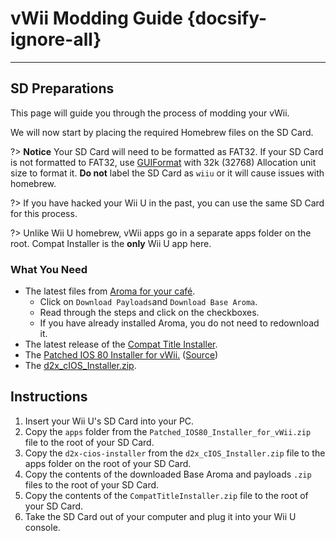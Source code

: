 # vWii Modding Guide {docsify-ignore-all}
--- 
## SD Preparations

This page will guide you through the process of modding your vWii.

We will now start by placing the required Homebrew files on the SD Card.

?> **Notice**
    Your SD Card will need to be formatted as FAT32. If your SD Card is not formatted to FAT32, use [GUIFormat](http://ridgecrop.co.uk/index.htm?guiformat.htm) with 32k (32768) Allocation unit size to format it. **Do not** label the SD Card as `wiiu` or it will cause issues with homebrew.
    
?> If you have hacked your Wii U in the past, you can use the same SD Card for this process.

?> Unlike Wii U homebrew, vWii apps go in a separate apps folder on the root. Compat Installer is the **only** Wii U app here. 

### What You Need

- The latest files from [Aroma for your café](https://aroma.foryour.cafe).
    - Click on `Download Payloads`and `Download Base Aroma`.
    - Read through the steps and click on the checkboxes.
    - If you have already installed Aroma, you do not need to redownload it.
- The latest release of the [Compat Title Installer](https://hb-app.store/wiiu/CompatTitleInstaller).
- The [Patched IOS 80 Installer for vWii.](https://wiiu.hacks.guide/docs/files/Patched_IOS80_Installer_for_vWii.zip) ([Source](https://github.com/Lazr1026/Patched-IOS80-Installer-for-vWii))
- The [d2x_cIOS_Installer.zip](https://wiiu.hacks.guide/docs/files/d2x_cIOS_Installer.zip).

## Instructions

1. Insert your Wii U's SD Card into your PC.
1. Copy the `apps` folder from the `Patched_IOS80_Installer_for_vWii.zip` file to the root of your SD Card.
1. Copy the `d2x-cios-installer` from the `d2x_cIOS_Installer.zip` file to the apps folder on the root of your SD Card.
1. Copy the contents of the downloaded Base Aroma and payloads `.zip` files to the root of your SD Card.
1. Copy the contents of the `CompatTitleInstaller.zip` file to the root of your SD Card.
1. Take the SD Card out of your computer and plug it into your Wii U console.
